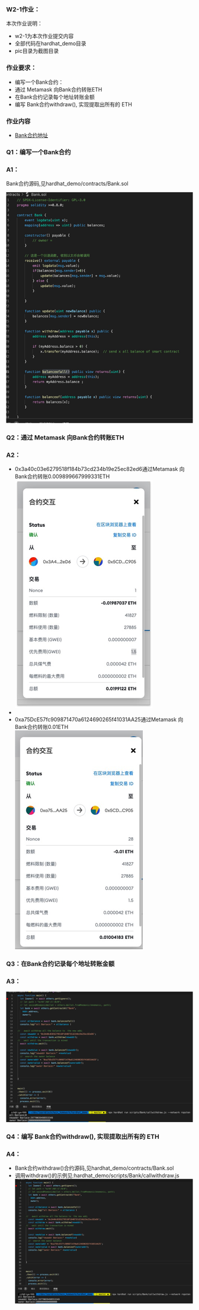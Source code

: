 ### W2-1作业：
本次作业说明：
- w2-1为本次作业提交内容
- 全部代码在hardhat_demo目录
- pic目录为截图目录

### 作业要求：
* 编写⼀个Bank合约：
* 通过 Metamask 向Bank合约转账ETH
* 在Bank合约记录每个地址转账⾦额
* 编写 Bank合约withdraw(), 实现提取出所有的 ETH


### 作业内容
- [Bank合约地址](https://ropsten.etherscan.io/address/0x2DB5110801a01DAbF843CC47Af0f7fa472b0724f)

### Q1：编写⼀个Bank合约

### A1： 
  Bank合约源码,见hardhat_demo/contracts/Bank.sol

  ![Bank合约源码截图](../pic/bank_contract_code.jpg)

### Q2：通过 Metamask 向Bank合约转账ETH

### A2：
- 0x3a40c03e6279518f184b73cd234b19e25ec82ed6通过Metamask 向Bank合约转账0.009899667999331ETH
  ![Metamask转账截图01](../pic/bank_metamask_send01.jpg)
- 
- 0xa75DcE57fc909871470a6124690265f41031AA25通过Metamask 向Bank合约转账0.01ETH
  ![Metamask转账截图02](../pic/bank_metamask_send02.jpg)

### Q3：在Bank合约记录每个地址转账⾦额

### A3：
![Bank合约记录每个地址转账⾦额](../pic/bank_history_balance.jpg)

### Q4：编写 Bank合约withdraw(), 实现提取出所有的 ETH

### A4：
- Bank合约withdraw()合约源码,见hardhat_demo/contracts/Bank.sol
- 调用withdraw()的示例见:hardhat_demo/scripts/Bank/callwithdraw.js
![withdraw()调用](../pic/bank_history_balance.jpg)

